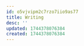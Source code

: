 ```yaml
---
id: o5vjvipm2c7rzo7iio9as77
title: Writing
desc: ''
updated: 1744378076384
created: 1744378076384
---
```

